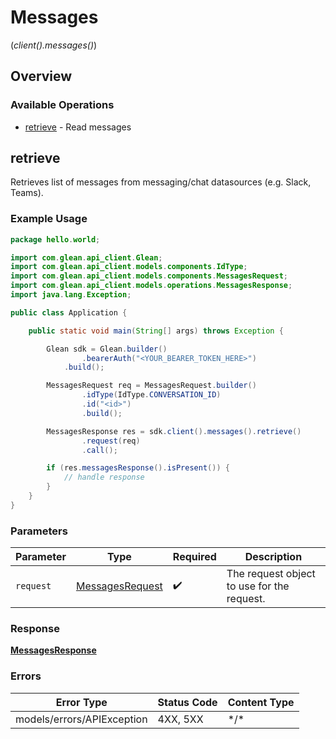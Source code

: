 # Messages
(*client().messages()*)

## Overview

### Available Operations

* [retrieve](#retrieve) - Read messages

## retrieve

Retrieves list of messages from messaging/chat datasources (e.g. Slack, Teams).

### Example Usage

```java
package hello.world;

import com.glean.api_client.Glean;
import com.glean.api_client.models.components.IdType;
import com.glean.api_client.models.components.MessagesRequest;
import com.glean.api_client.models.operations.MessagesResponse;
import java.lang.Exception;

public class Application {

    public static void main(String[] args) throws Exception {

        Glean sdk = Glean.builder()
                .bearerAuth("<YOUR_BEARER_TOKEN_HERE>")
            .build();

        MessagesRequest req = MessagesRequest.builder()
                .idType(IdType.CONVERSATION_ID)
                .id("<id>")
                .build();

        MessagesResponse res = sdk.client().messages().retrieve()
                .request(req)
                .call();

        if (res.messagesResponse().isPresent()) {
            // handle response
        }
    }
}
```

### Parameters

| Parameter                                                 | Type                                                      | Required                                                  | Description                                               |
| --------------------------------------------------------- | --------------------------------------------------------- | --------------------------------------------------------- | --------------------------------------------------------- |
| `request`                                                 | [MessagesRequest](../../models/shared/MessagesRequest.md) | :heavy_check_mark:                                        | The request object to use for the request.                |

### Response

**[MessagesResponse](../../models/operations/MessagesResponse.md)**

### Errors

| Error Type                 | Status Code                | Content Type               |
| -------------------------- | -------------------------- | -------------------------- |
| models/errors/APIException | 4XX, 5XX                   | \*/\*                      |